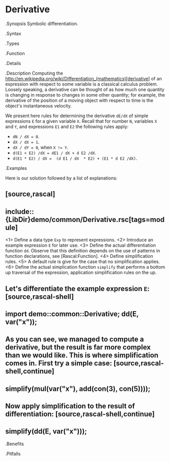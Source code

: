 # Derivative

.Synopsis
Symbolic differentiation.

.Syntax

.Types

.Function

.Details

.Description
Computing the http://en.wikipedia.org/wiki/Differentiation_(mathematics)[derivative] of an expression with respect to some variable is a classical calculus problem. Loosely speaking, a derivative can be thought of as how much one quantity is changing in response to changes in some other quantity; for example, the derivative of the position of a moving object with respect to time is the object's instantaneous velocity.

We present here rules for determining the derivative `dE/dX` of simple expressions `E` for a given variable `X`. Recall that for number `N`, variables `X` and `Y`, and expressions `E1` and `E2` the following rules apply:

*  `dN / dX = 0`.
*  `dX / dX = 1`.
*  `dX / dY = 0`, when `X != Y`.
*  `d(E1 + E2) /dX = dE1 / dX + d E2 /dX`.
*  `d(E1 * E2) / dX =  (d E1 / dX  * E2) + (E1 * d E2 /dX)`.


.Examples

Here is our solution followed by a list of explanations:

[source,rascal]
----
include::{LibDir}demo/common/Derivative.rsc[tags=module]
----

<1> Define a data type `Exp` to represent expressions.
<2> Introduce an example expression `E` for later use.
<3> Define the actual differentiation function `dd`. Observe that this definition depends on the use of patterns in function declarations, see [Rascal:Function].
<4> Define simplification rules. 
<5> A default rule is give for the case that no simplification applies.
<6> Define the actual simplication function `simplify` that performs a bottom up traversal of the expression, application simplification
rules on the up.

                
Let's differentiate the example expression `E`:
[source,rascal-shell]
----
import demo::common::Derivative;
dd(E, var("x"));
----
As you can see, we managed to compute a derivative, but the result is far more complex than we would like.
This is where simplification comes in. First try a simple case:
[source,rascal-shell,continue]
----
simplify(mul(var("x"), add(con(3), con(5))));
----
Now apply simplification to the result of differentiation:
[source,rascal-shell,continue]
----
simplify(dd(E, var("x")));
----

.Benefits

.Pitfalls

